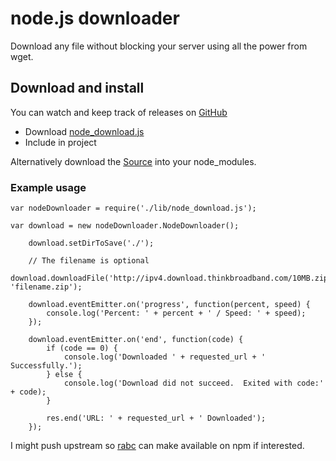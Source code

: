 # node.js downloader

Download any file without blocking your server using all the power from wget.

## Download and install

You can watch and keep track of releases on [GitHub](http://github.com/AaronOgle/node-downloader) 

* Download [node_download.js](node_download.js)
* Include in project

Alternatively download the [Source](https://github.com/AaronOgle/node-downloader/archive/master.zip) into your node_modules.

### Example usage
    var nodeDownloader = require('./lib/node_download.js');
    
    var download = new nodeDownloader.NodeDownloader();

    	download.setDirToSave('./');
        
        // The filename is optional
		download.downloadFile('http://ipv4.download.thinkbroadband.com/10MB.zip', 'filename.zip');
		
		download.eventEmitter.on('progress', function(percent, speed) {
			console.log('Percent: ' + percent + ' / Speed: ' + speed);
		});

		download.eventEmitter.on('end', function(code) {
			if (code == 0) {
				console.log('Downloaded ' + requested_url + ' Successfully.');
			} else {
				console.log('Download did not succeed.  Exited with code:' + code);
			}
			
			res.end('URL: ' + requested_url + ' Downloaded');
		});

I might push upstream so [rabc](http://github.com/rabc) can make available on npm if interested.
